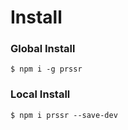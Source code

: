 # Install

### Global Install
```
$ npm i -g prssr
```

### Local Install
```
$ npm i prssr --save-dev
```